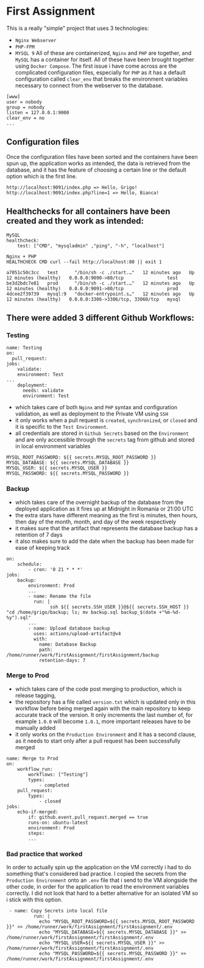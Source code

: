 # First Assignment

This is a really "simple" project that uses 3 technologies:
- ```Nginx Webserver```
- ```PHP-FPM```
- ```MYSQL 9```
All of these are containerized, ```Nginx``` and ```PHP``` are together, and ```MySQL``` has a container for itself. All of these have been brought together using ```Docker Compose```. The first issue i have come across are the complicated configuration files, especially for ```PHP``` as it has a default configuration called ```clear_env``` that breaks the environment variables necessary to connect from the webserver to the database.
```
[www]
user = nobody
group = nobody
listen = 127.0.0.1:9000
clear_env = no
...
```
## Configuration files
Once the configuration files have been sorted and the containers have been spun up, the application works as intended, the data is retrieved from the database, and it has the feature of choosing a certain line or the default option which is the first line.
```
http://localhost:9091/index.php => Hello, Grigo!
http://localhost:9091/index.php?line=1 => Hello, Bianca!
```
## Healthchecks for all containers have been created and they work as intended:
```
MySQL
healthcheck:
    test: ["CMD", "mysqladmin" ,"ping", "-h", "localhost"]

Nginx + PHP
HEALTHCHECK CMD curl --fail http://localhost:80 || exit 1
```
```
a7051c50c3cc   test      "/bin/sh -c ./start.…"   12 minutes ago   Up 12 minutes (healthy)   0.0.0.0:9090->80/tcp                test
be3d2bdc7e81   prod      "/bin/sh -c ./start.…"   12 minutes ago   Up 12 minutes (healthy)   0.0.0.0:9091->80/tcp                prod
4dcee2f39739   mysql:9   "docker-entrypoint.s…"   12 minutes ago   Up 12 minutes (healthy)   0.0.0.0:3306->3306/tcp, 33060/tcp   mysql
```
## There were added 3 different Github Workflows:
### Testing
```
name: Testing
on: 
  pull_request:
jobs:
    validate:
    environment: Test
...
    deployment:
      needs: validate
      environment: Test
```
 - which takes care of both ```Nginx``` and ```PHP``` syntax and configuration validation, as well as deployment to the Private VM using ```SSH```
 - it only works when a pull request is ```created```, ```synchronized```, or ```closed``` and it is specific to the ```Test Environment```.
 - all credentials are stored in ```Github Secrets``` based on the ```Environment``` and are only accessible through the ```secrets``` tag from github and stored in local environment variables
```
MYSQL_ROOT_PASSWORD: ${{ secrets.MYSQL_ROOT_PASSWORD }}
MYSQL_DATABASE: ${{ secrets.MYSQL_DATABASE }}
MYSQL_USER: ${{ secrets.MYSQL_USER }}
MYSQL_PASSWORD: ${{ secrets.MYSQL_PASSWORD }}
```

### Backup
 - which takes care of the overnight backup of the database from the deployed application as it fires up at Midnight in Romania or 21:00 UTC
 - the extra stars have different meaning as the first is minutes, then hours, then day of the month, month, and day of the week respectively
 - it makes sure that the artifact that represents the database backup has a retention of 7 days
 - it also makes sure to add the date when the backup has been made for ease of keeping track
```
on:
    schedule:
        - cron: '0 21 * * *'
jobs:
    backup:
        environment: Prod
        ...
        - name: Rename the file
          run: |  
                ssh ${{ secrets.SSH_USER }}@${{ secrets.SSH_HOST }} "cd /home/grigo/backup; ls; mv backup.sql backup_$(date +"%m-%d-%y").sql"
        ... 
        - name: Upload database backup
          uses: actions/upload-artifact@v4
          with:
            name: Database Backup
            path: /home/runner/work/firstAssignment/firstAssignment/backup
            retention-days: 7
```
### Merge to Prod
- which takes care of the code post merging to production, which is release tagging,
- the repository has a file called ```version.txt``` which is updated only in this workflow before being merged again with the main repository to keep accurate track of the  version. It only increments the last number of, for example ```1.0.0``` will become ```1.0.1```, more important releases have to be manually added
- it only works on the ```Production Environment``` and it has a second clause, as it needs to start only after a pull request has been successfully merged
```
name: Merge to Prod
on:
    workflow_run:
        workflows: ["Testing"]
        types: 
            - completed
    pull_request:
        types:
            - closed
jobs:
    echo-if-merged:
        if: github.event.pull_request.merged == true
        runs-on: ubuntu-latest
        environment: Prod
        steps: 
        ...
```
### Bad practice that worked
In order to actually spin up the application on the VM correctly i had to do something that's considered bad practice. I copied the secrets from the ```Production Environment``` onto an ```.env``` file that i send to the VM alongside the other code, in order for the application to read the environment variables correctly. I did not look that hard to a better alternative for an isolated VM so i stick with this option.
```
 - name: Copy Secrets into local file
          run: |
            echo "MYSQL_ROOT_PASSWORD=${{ secrets.MYSQL_ROOT_PASSWORD }}" >> /home/runner/work/firstAssignment/firstAssignment/.env
            echo "MYSQL_DATABASE=${{ secrets.MYSQL_DATABASE }}" >> /home/runner/work/firstAssignment/firstAssignment/.env
            echo "MYSQL_USER=${{ secrets.MYSQL_USER }}" >> /home/runner/work/firstAssignment/firstAssignment/.env
            echo "MYSQL_PASSWORD=${{ secrets.MYSQL_PASSWORD }}" >> /home/runner/work/firstAssignment/firstAssignment/.env
```
